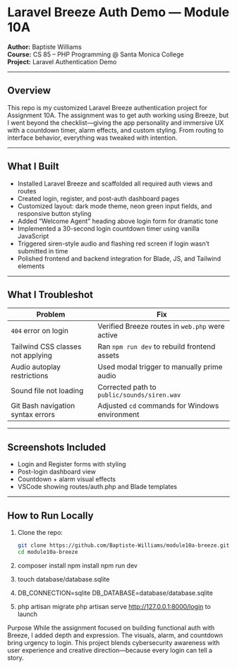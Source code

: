 # Laravel Breeze Auth Demo — Module 10A

**Author:** Baptiste Williams  
**Course:** CS 85 – PHP Programming @ Santa Monica College  
**Project:** Laravel Authentication Demo  

---

## Overview

This repo is my customized Laravel Breeze authentication project for Assignment 10A. The assignment was to get auth working using Breeze, but I went beyond the checklist—giving the app personality and immersive UX with a countdown timer, alarm effects, and custom styling. From routing to interface behavior, everything was tweaked with intention.

---

## What I Built

- Installed Laravel Breeze and scaffolded all required auth views and routes
- Created login, register, and post-auth dashboard pages
- Customized layout: dark mode theme, neon green input fields, and responsive button styling
- Added “Welcome Agent” heading above login form for dramatic tone
- Implemented a 30-second login countdown timer using vanilla JavaScript
- Triggered siren-style audio and flashing red screen if login wasn’t submitted in time
- Polished frontend and backend integration for Blade, JS, and Tailwind elements

---

## What I Troubleshot

| Problem | Fix |
|--------|-----|
| `404` error on login | Verified Breeze routes in `web.php` were active |
| Tailwind CSS classes not applying | Ran `npm run dev` to rebuild frontend assets |
| Audio autoplay restrictions | Used modal trigger to manually prime audio |
| Sound file not loading | Corrected path to `public/sounds/siren.wav` |
| Git Bash navigation syntax errors | Adjusted `cd` commands for Windows environment |

---

## Screenshots Included

- Login and Register forms with styling
- Post-login dashboard view
- Countdown + alarm visual effects
- VSCode showing routes/auth.php and Blade templates

---

## How to Run Locally

1. Clone the repo:
   ```bash
   git clone https://github.com/Baptiste-Williams/module10a-breeze.git
   cd module10a-breeze

2. composer install
npm install
npm run dev

3. touch database/database.sqlite

4. DB_CONNECTION=sqlite
DB_DATABASE=database/database.sqlite

5. php artisan migrate
php artisan serve
  http://127.0.0.1:8000/login to launch



  Purpose
While the assignment focused on building functional auth with Breeze, I added depth and expression. The visuals, alarm, and countdown bring urgency to login. This project blends cybersecurity awareness with user experience and creative direction—because every login can tell a story.
